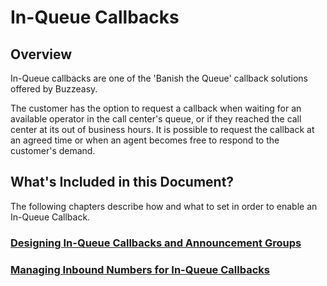 # In-Queue Callbacks

## Overview

In-Queue callbacks are one of the 'Banish the Queue' callback solutions
offered by Buzzeasy.

The customer has the option to request a callback when waiting for an
available operator in the call center's queue, or if they reached the
call center at its out of business hours. It is possible to request the
callback at an agreed time or when an agent becomes free to respond to
the customer's demand.

## What's Included in this Document?

The following chapters describe how and what to set in order to enable
an In-Queue Callback.

### [Designing In-Queue Callbacks and Announcement Groups](Designing_In-Queue_Callbacks_and_Announcement_Groups.md)

### [Managing Inbound Numbers for In-Queue Callbacks](Managing_Inbound_Numbers_for_In-Queue_Callbacks.md)
